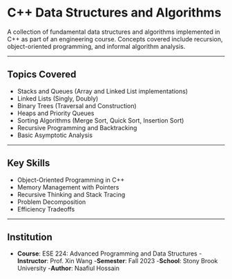 # C++ Data Structures and Algorithms

A collection of fundamental data structures and algorithms implemented in C++ as part of an engineering course. Concepts covered include recursion, object-oriented programming, and informal algorithm analysis.

---

## Topics Covered

- Stacks and Queues (Array and Linked List implementations)
- Linked Lists (Singly, Doubly)
- Binary Trees (Traversal and Construction)
- Heaps and Priority Queues
- Sorting Algorithms (Merge Sort, Quick Sort, Insertion Sort)
- Recursive Programming and Backtracking
- Basic Asymptotic Analysis

---

## Key Skills

- Object-Oriented Programming in C++
- Memory Management with Pointers
- Recursive Thinking and Stack Tracing
- Problem Decomposition
- Efficiency Tradeoffs

---

## Institution 
- **Course**: ESE 224: Advanced Programming and Data Structures
-**Instructor**: Prof. Xin Wang
-**Semester**: Fall 2023
-**School**: Stony Brook University
-**Author**: Naafiul Hossain



